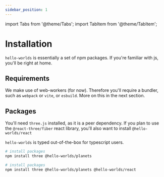 ```yaml
---
sidebar_position: 1
---
```


import Tabs from '@theme/Tabs';
import TabItem from '@theme/TabItem';

# Installation

`hello-worlds` is essentially a set of npm packages. If you're familiar with js, you'll be right at home.

## Requirements

We make use of web-workers (for now). Therefore you'll require a bundler, such as `webpack` or `vite`, or `esbuild`. More on this in the next section.

## Packages

You'll need `three.js` installed, as it is a peer dependency. If you plan to use the `@react-three/fiber` react library, you'll also want to install `@hello-worlds/react`

`hello-worlds` is typed out-of-the-box for typescript users.

<Tabs>
<TabItem value="three" label="Three.js">

```bash
# install packages
npm install three @hello-worlds/planets

```

</TabItem>
<TabItem value="jsx" label="@react-three/fiber">

```bash
# install packages
npm install three @hello-worlds/planets @hello-worlds/react

```

</TabItem>

</Tabs>
